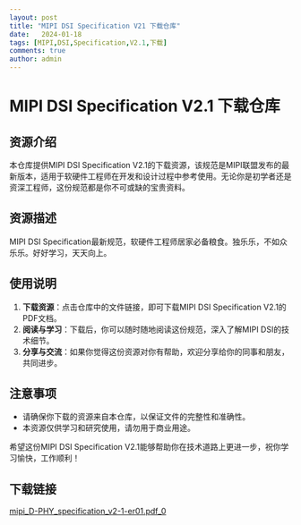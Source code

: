 ```yaml
---
layout: post
title: "MIPI DSI Specification V21 下载仓库"
date:   2024-01-18
tags: [MIPI,DSI,Specification,V2.1,下载]
comments: true
author: admin
---
```

# MIPI DSI Specification V2.1 下载仓库

## 资源介绍

本仓库提供MIPI DSI Specification V2.1的下载资源，该规范是MIPI联盟发布的最新版本，适用于软硬件工程师在开发和设计过程中参考使用。无论你是初学者还是资深工程师，这份规范都是你不可或缺的宝贵资料。

## 资源描述

MIPI DSI Specification最新规范，软硬件工程师居家必备粮食。独乐乐，不如众乐乐。好好学习，天天向上。

## 使用说明

1. **下载资源**：点击仓库中的文件链接，即可下载MIPI DSI Specification V2.1的PDF文档。
2. **阅读与学习**：下载后，你可以随时随地阅读这份规范，深入了解MIPI DSI的技术细节。
3. **分享与交流**：如果你觉得这份资源对你有帮助，欢迎分享给你的同事和朋友，共同进步。

## 注意事项

- 请确保你下载的资源来自本仓库，以保证文件的完整性和准确性。
- 本资源仅供学习和研究使用，请勿用于商业用途。

希望这份MIPI DSI Specification V2.1能够帮助你在技术道路上更进一步，祝你学习愉快，工作顺利！

## 下载链接

[mipi_D-PHY_specification_v2-1-er01.pdf_0](https://pan.quark.cn/s/b38920b93a70)